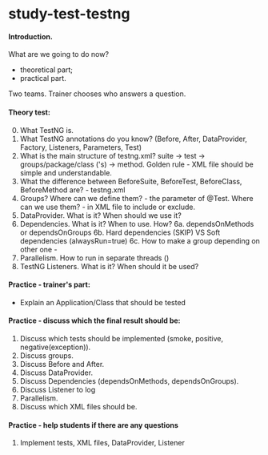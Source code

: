 # study-test-testng

#### Introduction.
What are we going to do now?
* theoretical part;
* practical part.

Two teams. Trainer chooses who answers a question.


#### Theory test:
0. What TestNG is.
1. What TestNG annotations do you know? (Before, After, DataProvider, Factory, Listeners, Parameters, Test)
2. What is the main structure of testng.xml? suite -> test -> groups/package/class ('s) -> method.  Golden rule - XML file should be simple and understandable.
3. What the difference between BeforeSuite, BeforeTest, BeforeClass, BeforeMethod are? - testng.xml
4. Groups? Where can we define them? - the parameter of @Test. Where can we use them? - in XML file to include or exclude.
5. DataProvider. What is it? When should we use it?
6. Dependencies. What is it? When to use. How?
6a. dependsOnMethods or dependsOnGroups
6b. Hard dependencies (SKIP) VS Soft dependencies (alwaysRun=true)
6c. How to make a group depending on other one - <groups> <dependencies> <group name="c" depends-on="a  b" />
7. Parallelism. How to run in separate threads (<suite name="My suite" parallel="methods|tests|classes|instances" thread-count="5">)
8. TestNG Listeners. What is it? When should it be used?

#### Practice - trainer's part:

* Explain an Application/Class that should be tested

#### Practice - discuss which the final result should be:
1. Discuss which tests should be implemented (smoke, positive, negative(exception)).
2. Discuss groups.
3. Discuss Before and After.
4. Discuss DataProvider.
5. Discuss Dependencies (dependsOnMethods, dependsOnGroups).
6. Discuss Listener to log
7. Parallelism.
8. Discuss which XML files should be.


#### Practice - help students if there are any questions
1. Implement tests, XML files, DataProvider, Listener
